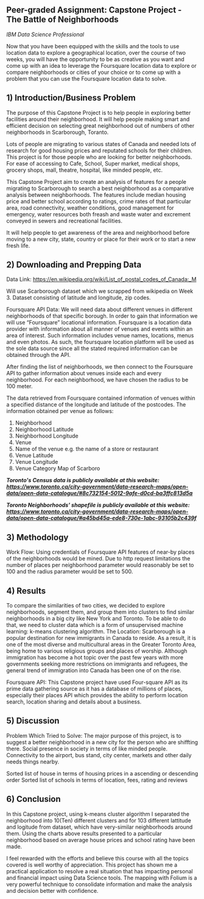 ## Peer-graded Assignment: Capstone Project - The Battle of Neighborhoods

_IBM Data Science Professional_
 

Now that you have been equipped with the skills and the tools to use location data to explore a geographical location, 
over the course of two weeks, you will have the opportunity to be as creative as you want and come up with an idea to 
leverage the Foursquare location data to explore or compare neighborhoods or cities of your choice or to come up with a 
problem that you can use the Foursquare location data to solve.


## 1) Introduction/Business Problem

The purpose of this Capstone Project is to help people in exploring better facilities around their neighborhood. It will help people making smart and efficient decision on selecting great neighborhood out of numbers of other neighborhoods in Scarborough, Toranto.

Lots of people are migrating to various states of Canada and needed lots of research for good housing prices and reputated schools for their children. This project is for those people who are looking for better neighborhoods. For ease of accessing to Cafe, School, Super market, medical shops, grocery shops, mall, theatre, hospital, like minded people, etc.

This Capstone Project aim to create an analysis of features for a people migrating to Scarborough to search a best neighborhood as a comparative analysis between neighborhoods. The features include median housing price and better school according to ratings, crime rates of that particular area, road connectivity, weather conditions, good management for emergency, water resources both freash and waste water and excrement conveyed in sewers and recreational facilities.

It will help people to get awareness of the area and neighborhood before moving to a new city, state, country or place for their work or to start a new fresh life.

## 2) Downloading and Prepping Data

Data Link: https://en.wikipedia.org/wiki/List_of_postal_codes_of_Canada:_M

Will use Scarborough dataset which we scrapped from wikipedia on Week 3. Dataset consisting of latitude and longitude, zip codes.

Foursquare API Data:
We will need data about different venues in different neighborhoods of that specific borough.
In order to gain that information we will use “Foursquare” locational information. Foursquare is a location data provider with information about all manner of venues and events within an area of interest. Such information includes venue names, locations, menus and even photos. As such, the foursquare location platform will be used as the sole data source since all the stated required information can be obtained through the API.

After finding the list of neighborhoods, we then connect to the Foursquare API to gather information about venues inside each and every neighborhood. For each neighborhood, we have chosen the radius to be 100 meter.

The data retrieved from Foursquare contained information of venues within a specified distance of the longitude and latitude of the postcodes. The information obtained per venue as follows:

1. Neighborhood
2. Neighborhood Latitude
3. Neighborhood Longitude
4. Venue
5. Name of the venue e.g. the name of a store or restaurant
6. Venue Latitude
7. Venue Longitude
8. Venue Category
Map of Scarboro

**_Toronto's Census data is publicly available at this website: 
https://www.toronto.ca/city-government/data-research-maps/open-data/open-data-catalogue/#8c732154-5012-9afe-d0cd-ba3ffc813d5a_**

**_Toronto Neighborhoods' shapefile is publicly available at this website: 
https://www.toronto.ca/city-government/data-research-maps/open-data/open-data-catalogue/#a45bd45a-ede8-730e-1abc-93105b2c439f_**



## 3) Methodology

Work Flow:
Using credentials of Foursquare API features of near-by places of the neighborhoods would be mined. Due to http request limitations the number of places per neighborhood parameter would reasonably be set to 100 and the radius parameter would be set to 500.


## 4) Results
To compare the similarities of two cities, we decided to explore neighborhoods, segment them, and group them into clusters to find similar neighborhoods in a big city like New York and Toronto. To be able to do that, we need to cluster data which is a form of unsupervised machine learning: k-means clustering algorithm.
The Location:
Scarborough is a popular destination for new immigrants in Canada to reside. As a result, it is one of the most diverse and multicultural areas in the Greater Toronto Area, being home to various religious groups and places of worship. Although immigration has become a hot topic over the past few years with more governments seeking more restrictions on immigrants and refugees, the general trend of immigration into Canada has been one of on the rise.

Foursquare API:
This Capstone project have used Four-square API as its prime data gathering source as it has a database of millions of places, especially their places API which provides the ability to perform location search, location sharing and details about a business.


## 5) Discussion

Problem Which Tried to Solve:
The major purpose of this project, is to suggest a better neighborhood in a new city for the person who are shiffting there. Social presence in society in terms of like minded people. Connectivity to the airport, bus stand, city center, markets and other daily needs things nearby.

Sorted list of house in terms of housing prices in a ascending or descending order
Sorted list of schools in terms of location, fees, rating and reviews

## 6) Conclusion

In this Capstone project, using k-means cluster algorithm I separated the neighborhood into 10(Ten) different clusters and for 103 different lattitude and logitude from dataset, which have very-similar neighborhoods around them. Using the charts above results presented to a particular neighborhood based on average house prices and school rating have been made.

I feel rewarded with the efforts and believe this course with all the topics covered is well worthy of appreciation.
This project has shown me a practical application to resolve a real situation that has impacting personal and financial impact using Data Science tools.
The mapping with Folium is a very powerful technique to consolidate information and make the analysis and decision better with confidence.
